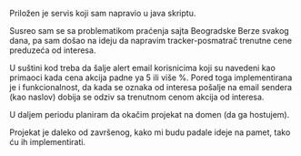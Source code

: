 Priložen je servis koji sam napravio u java skriptu. 

Susreo sam se sa problematikom praćenja sajta Beogradske Berze svakog dana,
pa sam došao na ideju da napravim tracker-posmatrač trenutne cene preduzeća od interesa.

U suštini kod treba da šalje alert email korisnicima koji su navedeni kao primaoci kada cena akcija padne ya 5 ili više %.
Pored toga implementirana je i funkcionalnost, da kada se oznaka od interesa pošalje na email sendera (kao naslov) dobija se odziv sa trenutnom cenom akcija od interesa.

U daljem periodu planiram da okačim projekat na domen (da ga hostujem).

Projekat je daleko od završenog, kako mi budu padale ideje na pamet, tako ću ih implementirati.
